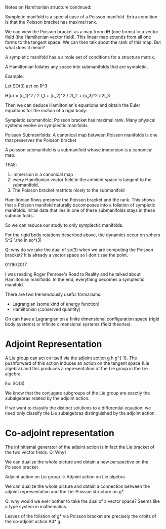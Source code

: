 Notes on Hamiltonian structure continued:

Sympletic manifold is a special case of a Poisson manifold. Extra condition is that the Poisson bracket has maximal rank.

We can view the Poisson bracket as a map from dH (one forms) to a vector field (the Hamiltonian vector field). This linear map extends from all one forms to the tangent space. We can then talk about the rank of this map. But what does it mean?

A sympletic manifold has a simple set of conditions for a structure matrix. 

A Hamiltonian foilates any space into submanifolds that are sympletic. 

Example:

Let SO(3) act on R^3

H(u) = (u_1)^2 / 2 I_1 + (u_2)^2 / 2I_2 + (u_3)^2 / 2I_3

Then we can deduce Hamiltonian's equations and obtain the Euler equations for the motion of a rigid body:

Sympletic submanifold:
Poisson bracket has maximal rank. Many physical systems evolve on symplectic manifolds.

Poisson Submanifolds:
A canonical map between Poisson manifolds is one that preserves the Poisson bracket

A poisson submanifold is a submanifold whose immersion is a canonical map. 

TFAE:

1. immersion is a canonical map
2. every Hamiltonian vector field in the ambient space is tangent to the submanifold.
3. The Poisson bracket restricts nicely to the submanifold

Hamiltonian flows preserve the Poisson bracket and the rank. This shows that a Poisson manifold naturally decomposes into a foliation of sympletic manifolds. Initial data that lies in one of these submanifolds stays in these submanifolds.

So we can reduce our study to only symplectic manifolds.

For the rigid body rotations described above, the dynamics occur on sphers S^2_\rho in so*(3)

Q: why do we take the dual of so(3) when we are computing the Poisson bracket? It is already a vector space so I don't see the point.

01/16/2017

I was reading Roger Penrose's Road to Reality and he talked about Hamiltonian manifolds. In the end, everything becomes a symplectic manifold.

There are two tremendously useful formalisms:
- Lagrangian (some kind of energy function)
- Hamiltonian (conserved quantity)

On can have a Lagrangian on a finite dimensional configuration space (rigid body systems) or infinite dimensional systems (field theories).


# Adjoint Representation

A Lie group can act on itself via the adjoint action g h g^{-1}. The pushforward of this action induces an action on the tangent space (Lie algebra) and this produces a representation of the Lie group in the Lie algebra.

Ex: SO(3)

We know that the conjugate subgroups of the Lie group are exactly the subalgebras related by the adjoint action.

If we want to classify the distinct solutions to a differential equation, we need only classify the Lie subalgebras distinguished by the adjoint action.

# Co-adjoint representation

The infinitismal generator of the adjoint action is in fact the Lie bracket of the two vector fields. Q: Why?

We can dualize the whole picture and obtain a new perspective on the Poisson bracket

Adjoint action on Lie group -> Adjoint action on Lie algebra

We can dualize the whole picture and obtain a connection between the adjoint representation and the Lie-Poisson structure on g*.

Q: why would we ever bother to take the dual of a vector space? Seems like a type system in mathematics.

Leaves of the foliation of g* via Poisson bracket are precisely the orbits of the co-adjoint action Ad* g.



